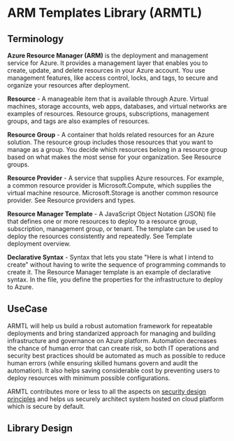 # ARM Templates Library (ARMTL)

## **Terminology**

**Azure Resource Manager (ARM)** is the deployment and management service for Azure. It provides a management layer that enables you to create, update, and delete resources in your Azure account. You use management features, like access control, locks, and tags, to secure and organize your resources after deployment.

**Resource** - A manageable item that is available through Azure. Virtual machines, storage accounts, web apps, databases, and virtual networks are examples of resources. Resource groups, subscriptions, management groups, and tags are also examples of resources.

**Resource Group** - A container that holds related resources for an Azure solution. The resource group includes those resources that you want to manage as a group. You decide which resources belong in a resource group based on what makes the most sense for your organization. See Resource groups.

**Resource Provider** - A service that supplies Azure resources. For example, a common resource provider is Microsoft.Compute, which supplies the virtual machine resource. Microsoft.Storage is another common resource provider. See Resource providers and types.

**Resource Manager Template** - A JavaScript Object Notation (JSON) file that defines one or more resources to deploy to a resource group, subscription, management group, or tenant. The template can be used to deploy the resources consistently and repeatedly. See Template deployment overview.

**Declarative Syntax** - Syntax that lets you state "Here is what I intend to create" without having to write the sequence of programming commands to create it. The Resource Manager template is an example of declarative syntax. In the file, you define the properties for the infrastructure to deploy to Azure. 

## **UseCase**

ARMTL will help us build a robust automation framework for repeatable deployments and bring standarized approach for managing and building infrastructure and governance on Azure platform. Automation decreases the chance of human error that can create risk, so both IT operations and security best practices should be automated as much as possible to reduce human errors (while ensuring skilled humans govern and audit the automation). It also helps saving considerable cost by preventing users to deploy resources with minimum possible configurations. 

ARMTL contributes more or less to all the aspects on [security design principles](https://docs.microsoft.com/en-us/azure/architecture/framework/security/security-principles) and helps us securely architect system hosted on cloud platform which is secure by default.


## Library Design


